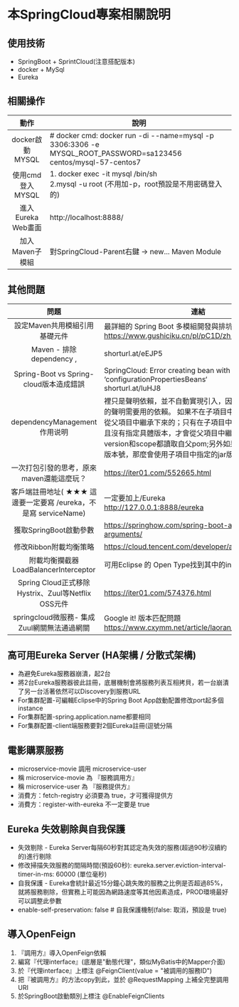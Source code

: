 
# 本SpringCloud專案相關說明
## 使用技術
* SpringBoot + SprintCloud(注意搭配版本)
* docker + MySql
* Eureka
    
## 相關操作
|動作|說明|
|:----:|---|
|docker啟動MYSQL| # docker cmd: docker run -di --name=mysql -p 3306:3306 -e MYSQL_ROOT_PASSWORD=sa123456 centos/mysql-57-centos7 |
|使用cmd登入MYSQL|1. docker exec -it mysql /bin/sh<br>2.mysql -u root (不用加-p，root預設是不用密碼登入的)|
|進入Eureka Web畫面|http://localhost:8888/|
|加入Maven子模組|對SpringCloud-Parent右鍵 → new... Maven Module|  

## 其他問題
|問題|連結|
|:----:|---|
|設定Maven共用模組引用基礎元件|最詳細的 Spring Boot 多模組開發與排坑指南<br>https://www.gushiciku.cn/pl/pC1D/zh-tw|
|Maven - 排除 dependency , <exclusions>|shorturl.at/eEJP5|
|Spring-Boot vs Spring-cloud版本造成錯誤|SpringCloud: Error creating bean with name ‘configurationPropertiesBeans‘<br>shorturl.at/luHJ8|
|dependencyManagement作用说明|裡只是聲明依賴，並不自動實現引入，因此子項目需要顯示的聲明需要用的依賴。 如果不在子項目中聲明依賴，是不會從父項目中繼承下來的；只有在子項目中寫了該依賴項，並且沒有指定具體版本，才會從父項目中繼承該項，並且version和scope都讀取自父pom;另外如果子項目中指定了版本號，那麼會使用子項目中指定的jar版本|
|一次打包引發的思考，原來maven還能這麼玩？|https://iter01.com/552665.html|
|客戶端註冊地址( ★★★ 這邊要一定要寫 /eureka，不是寫 serviceName)|一定要加上/Eureka <br> http://127.0.0.1:8888/eureka|
|獲取SpringBoot啟動參數|https://springhow.com/spring-boot-application-arguments/|
|修改Ribbon附載均衡策略|https://cloud.tencent.com/developer/article/1332634|
|附載均衡攔截器LoadBalancerInterceptor|可用Eclipse 的 Open Type找到其中的intercept方法|
|Spring Cloud正式移除Hystrix、Zuul等Netflix OSS元件|https://iter01.com/574376.html|
|springcloud微服務- 集成Zuul網關無法通過網關| Google it! 版本匹配問題 <br> https://www.cxymm.net/article/laoran_520/118736047|

## 高可用Eureka Server (HA架構 / 分散式架構)
* 為避免Eureka服務器崩潰，起2台
* 將2台Eureka服務器彼此註冊，底層機制會將服務列表互相拷貝，若一台崩潰了另一台活著依然可以Discovery到服務URL
* For集群配置-可編輯Eclipse中的Spring Boot App啟動配置修改port起多個instance
* For集群配置-spring.application.name都要相同
* For集群配置-client端服務要對2個Eureka註冊(逗號分隔

## 電影購票服務
* microservice-movie 調用 microservice-user
* 稱 microservice-movie 為 『服務調用方』
* 稱 microservice-user 為 『服務提供方』
* 消費方：fetch-registry 必須要為 true，才可獲得提供方
* 消費方：register-with-eureka 不一定要是 true

## Eureka 失效剔除與自我保護
* 失效剔除 - Eureka Server每隔60秒對其認定為失效的服務(超過90秒沒續約的)進行剔除
* 	修改掃描失效服務的間隔時間(預設60秒): eureka.server.eviction-interval-timer-in-ms: 60000 (單位毫秒)
* 自我保護 - Eureka會統計最近15分鐘心跳失敗的服務之比例是否超過85%，就將服務剔除，但實務上可能因為網路速度等其他因素造成，PROD環境最好可以調整此參數
* 	enable-self-preservation: false # 自我保護機制(false: 取消，預設是 true)

## 導入OpenFeign
1. 『調用方』導入OpenFeign依賴
2. 編寫『代理interface』(底層是"動態代理"，類似MyBatis中的Mapper介面)
3. 於『代理interface』上標注 @FeignClient(value = "被調用的服務ID")
4. 把『被調用方』的方法copy到此，並於 @RequestMapping 上補全完整調用URI
5. 於SpringBoot啟動類別上標注 @EnableFeignClients
